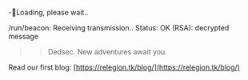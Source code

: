 -💂Loading, please wait..

/run/beacon: Receiving transmission.. 
Status: OK (RSA): decrypted message 

>> Dedsec. New adventures await you. 

Read our first blog:
[https://relegion.tk/blog/](https://relegion.tk/blog/)
